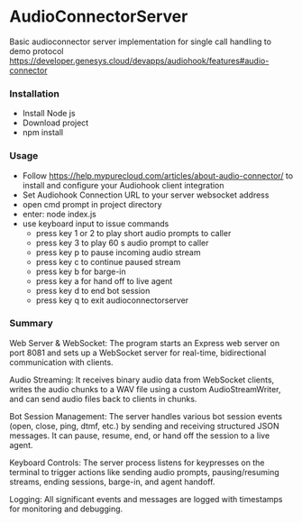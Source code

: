 # AudioConnectorServer

Basic audioconnector server implementation for single call handling to demo protocol
https://developer.genesys.cloud/devapps/audiohook/features#audio-connector

### Installation

- Install Node js
- Download project
- npm install


### Usage

- Follow https://help.mypurecloud.com/articles/about-audio-connector/ to install and configure your Audiohook client integration
- Set Audiohook Connection URL to your server websocket address
- open cmd prompt in project directory
- enter: node index.js
- use keyboard input to issue commands
    -  press key 1 or 2 to play short audio prompts to caller
    -  press key 3 to play 60 s audio prompt to caller
    -  press key p to pause incoming audio stream
    -  press key c to continue paused stream
    -  press key b for barge-in
    -  press key a for hand off to live agent
    -  press key d to end bot session
    -  press key q to exit audioconnectorserver


### Summary
Web Server & WebSocket:
The program starts an Express web server on port 8081 and sets up a WebSocket server for real-time, bidirectional communication with clients.

Audio Streaming:
It receives binary audio data from WebSocket clients, writes the audio chunks to a WAV file using a custom AudioStreamWriter, and can send audio files back to clients in chunks.

Bot Session Management:
The server handles various bot session events (open, close, ping, dtmf, etc.) by sending and receiving structured JSON messages. It can pause, resume, end, or hand off the session to a live agent.

Keyboard Controls:
The server process listens for keypresses on the terminal to trigger actions like sending audio prompts, pausing/resuming streams, ending sessions, barge-in, and agent handoff.

Logging:
All significant events and messages are logged with timestamps for monitoring and debugging.
